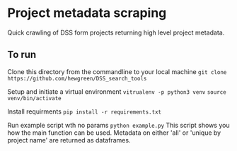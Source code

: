 # Project metadata scraping

Quick crawling of DSS form projects returning high level project metadata.

## To run

Clone this directory from the commandline to your local machine
`git clone https://github.com/hewgreen/DSS_search_tools`

Setup and initiate a virtual environment
`vitrualenv -p python3 venv`
`source venv/bin/activate`

Install requirments
`pip install -r requirements.txt`

Run example script wth no params
`python example.py`
This script shows you how the main function can be used. Metadata on either 'all' or 'unique by project name' are returned as dataframes.

